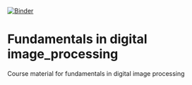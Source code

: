 [![Binder](https://mybinder.org/badge_logo.svg)](https://mybinder.org/v2/gh/guiwitz/Fundamentals_image_processing/master)

# Fundamentals in digital image_processing
Course material for fundamentals in digital image processing
